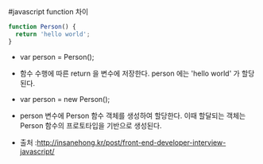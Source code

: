 #javascript function 차이

````javascript
function Person() {
  return 'hello world'; 
}
````
- var person = Person();
 - 함수 수행에 따른 return 을 변수에 저장한다. person 에는 'hello world' 가 할당된다.
- var person = new Person();
 - person 변수에 Person 함수 객체를 생성하여 할당한다. 이때 할달되는 객체는 Person 함수의 프로토타입을 기반으로 생성된다.

- 출처 :http://insanehong.kr/post/front-end-developer-interview-javascript/